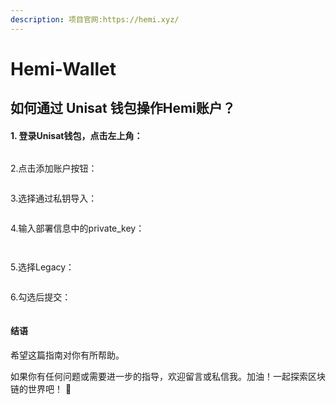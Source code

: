 ```yaml
---
description: 项目官网:https://hemi.xyz/
---
```


# Hemi-Wallet

## 如何通过 Unisat 钱包操作Hemi账户？

#### 1. 登录Unisat钱包，点击左上角：

<figure><img src="../../.gitbook/assets/1731488084461.jpg" alt=""><figcaption></figcaption></figure>

2.点击添加账户按钮：

<figure><img src="../../.gitbook/assets/1731488160375.jpg" alt=""><figcaption></figcaption></figure>

3.选择通过私钥导入：

<figure><img src="../../.gitbook/assets/image (25).png" alt=""><figcaption></figcaption></figure>

4.输入部署信息中的private\_key：

<figure><img src="../../.gitbook/assets/image (26).png" alt=""><figcaption></figcaption></figure>

<figure><img src="../../.gitbook/assets/1731487373102.jpg" alt=""><figcaption></figcaption></figure>

5.选择Legacy：

<figure><img src="../../.gitbook/assets/1731488195120.jpg" alt=""><figcaption></figcaption></figure>

6.勾选后提交：



<figure><img src="../../.gitbook/assets/1731487908261.jpg" alt=""><figcaption></figcaption></figure>

#### 结语

希望这篇指南对你有所帮助。

如果你有任何问题或需要进一步的指导，欢迎留言或私信我。加油！一起探索区块链的世界吧！ 🚀
